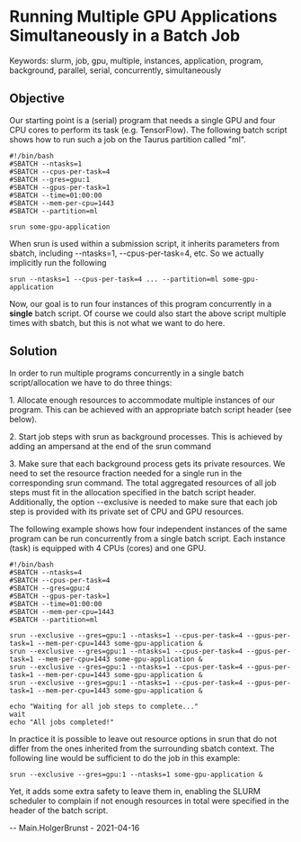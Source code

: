 # Running Multiple GPU Applications Simultaneously in a Batch Job

Keywords: slurm, job, gpu, multiple, instances, application, program,
background, parallel, serial, concurrently, simultaneously

## Objective

Our starting point is a (serial) program that needs a single GPU and
four CPU cores to perform its task (e.g. TensorFlow). The following
batch script shows how to run such a job on the Taurus partition called
"ml".

    #!/bin/bash
    #SBATCH --ntasks=1
    #SBATCH --cpus-per-task=4
    #SBATCH --gres=gpu:1
    #SBATCH --gpus-per-task=1
    #SBATCH --time=01:00:00
    #SBATCH --mem-per-cpu=1443
    #SBATCH --partition=ml

    srun some-gpu-application

When srun is used within a submission script, it inherits parameters
from sbatch, including --ntasks=1, --cpus-per-task=4, etc. So we
actually implicitly run the following

    srun --ntasks=1 --cpus-per-task=4 ... --partition=ml some-gpu-application

Now, our goal is to run four instances of this program concurrently in a
**single** batch script. Of course we could also start the above script
multiple times with sbatch, but this is not what we want to do here.

## Solution

In order to run multiple programs concurrently in a single batch
script/allocation we have to do three things:

1\. Allocate enough resources to accommodate multiple instances of our
program. This can be achieved with an appropriate batch script header
(see below).

2\. Start job steps with srun as background processes. This is achieved
by adding an ampersand at the end of the srun command

3\. Make sure that each background process gets its private resources.
We need to set the resource fraction needed for a single run in the
corresponding srun command. The total aggregated resources of all job
steps must fit in the allocation specified in the batch script header.
Additionally, the option --exclusive is needed to make sure that each
job step is provided with its private set of CPU and GPU resources.

The following example shows how four independent instances of the same
program can be run concurrently from a single batch script. Each
instance (task) is equipped with 4 CPUs (cores) and one GPU.

    #!/bin/bash
    #SBATCH --ntasks=4
    #SBATCH --cpus-per-task=4
    #SBATCH --gres=gpu:4
    #SBATCH --gpus-per-task=1
    #SBATCH --time=01:00:00
    #SBATCH --mem-per-cpu=1443
    #SBATCH --partition=ml

    srun --exclusive --gres=gpu:1 --ntasks=1 --cpus-per-task=4 --gpus-per-task=1 --mem-per-cpu=1443 some-gpu-application &
    srun --exclusive --gres=gpu:1 --ntasks=1 --cpus-per-task=4 --gpus-per-task=1 --mem-per-cpu=1443 some-gpu-application &
    srun --exclusive --gres=gpu:1 --ntasks=1 --cpus-per-task=4 --gpus-per-task=1 --mem-per-cpu=1443 some-gpu-application &
    srun --exclusive --gres=gpu:1 --ntasks=1 --cpus-per-task=4 --gpus-per-task=1 --mem-per-cpu=1443 some-gpu-application &

    echo "Waiting for all job steps to complete..."
    wait
    echo "All jobs completed!"

In practice it is possible to leave out resource options in srun that do
not differ from the ones inherited from the surrounding sbatch context.
The following line would be sufficient to do the job in this example:

    srun --exclusive --gres=gpu:1 --ntasks=1 some-gpu-application &

Yet, it adds some extra safety to leave them in, enabling the SLURM
scheduler to complain if not enough resources in total were specified in
the header of the batch script.

-- Main.HolgerBrunst - 2021-04-16
